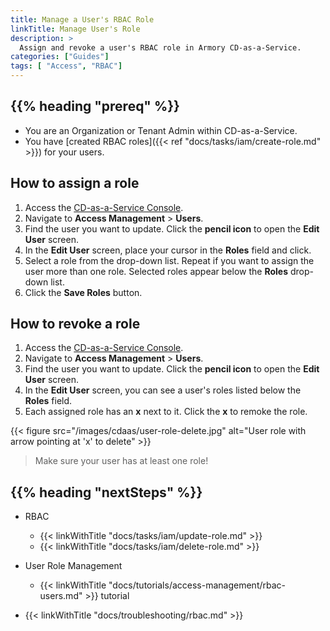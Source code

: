 ```yaml
---
title: Manage a User's RBAC Role
linkTitle: Manage User's Role
description: >
  Assign and revoke a user's RBAC role in Armory CD-as-a-Service.
categories: ["Guides"]
tags: [ "Access", "RBAC"]
---
```


## {{% heading "prereq" %}}

* You are an Organization or Tenant Admin within CD-as-a-Service.
* You have [created RBAC roles]({{< ref "docs/tasks/iam/create-role.md" >}}) for your users.

## How to assign a role

1. Access the [CD-as-a-Service Console](https://console.cloud.armory.io).
1. Navigate to **Access Management** > **Users**.
1. Find the user you want to update. Click the **pencil icon** to open the **Edit User** screen.
1. In the **Edit User** screen, place your cursor in the **Roles** field and click.
1. Select a role from the drop-down list. Repeat if you want to assign the user more than one role. Selected roles appear below the **Roles** drop-down list.
1. Click the **Save Roles** button.

## How to revoke a role

1. Access the [CD-as-a-Service Console](https://console.cloud.armory.io).
1. Navigate to **Access Management** > **Users**.
1. Find the user you want to update. Click the **pencil icon** to open the **Edit User** screen.
1. In the **Edit User** screen, you can see a user's roles listed below the **Roles** field.
1. Each assigned role has an **x** next to it. Click the **x** to remoke the role.

{{< figure src="/images/cdaas/user-role-delete.jpg" alt="User role with arrow pointing at 'x' to delete" >}}


>Make sure your user has at least one role!

## {{% heading "nextSteps" %}}

* RBAC
   * {{< linkWithTitle "docs/tasks/iam/update-role.md" >}}
   * {{< linkWithTitle "docs/tasks/iam/delete-role.md" >}}

* User Role Management
   * {{< linkWithTitle "docs/tutorials/access-management/rbac-users.md" >}} tutorial

* {{< linkWithTitle "docs/troubleshooting/rbac.md" >}}

